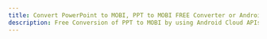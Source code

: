 ---title: Convert PowerPoint to MOBI, PPT to MOBI FREE Converter or Android SDKdescription: Free Conversion of PPT to MOBI by using Android Cloud APIs & SDKs. Also Create, Edit & Render Microsoft Word & OpenOffice documents in the Cloud.---